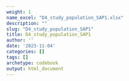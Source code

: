 ```yaml
---
weight: 1
name_excel: "D4_study_population_SAP1.xlsx"
description: ""
slug: "D4_study_population_SAP1"
title: D4_study_population_SAP1
author: ''
date: '2023-11-04'
categories: []
tags: []
archetype: codebook
output: html_document
---
```


<div class="tabcontent"></div>
